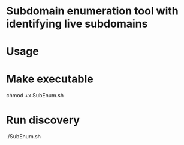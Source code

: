 # Subdomain enumeration tool with identifying live subdomains

# Usage

# Make executable
chmod +x SubEnum.sh


# Run discovery
./SubEnum.sh <domain>
